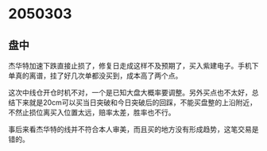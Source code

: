 # 2050303

## 盘中

杰华特加速下跌直接止损了，修复日走成这样不及预期了，买入紫建电子。手机下单真的离谱，挂了好几次单都没买到，成本高了两个点。

这次中线仓开仓时机不对，一个是已知大盘大概率要调整。另外买点也不太好，总结下来就是20cm可以买当日突破和今日突破后的回踩，不能买盘整的上沿附近，不然止损位离买入位置太远，赔率太差，胜率也不行。

事后来看杰华特的线并不符合本人审美，而且买的地方没有形成趋势，这笔交易是错的。
